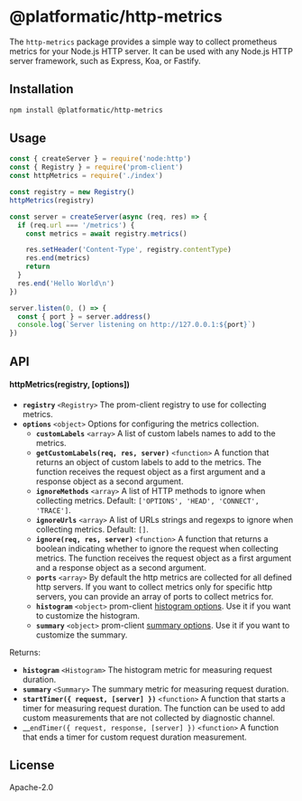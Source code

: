# @platformatic/http-metrics

The `http-metrics` package provides a simple way to collect prometheus metrics for your Node.js HTTP server. It can be used with any Node.js HTTP server framework, such as Express, Koa, or Fastify.

## Installation

```bash
npm install @platformatic/http-metrics
```

## Usage

```javascript
const { createServer } = require('node:http')
const { Registry } = require('prom-client')
const httpMetrics = require('./index')

const registry = new Registry()
httpMetrics(registry)

const server = createServer(async (req, res) => {
  if (req.url === '/metrics') {
    const metrics = await registry.metrics()

    res.setHeader('Content-Type', registry.contentType)
    res.end(metrics)
    return
  }
  res.end('Hello World\n')
})

server.listen(0, () => {
  const { port } = server.address()
  console.log(`Server listening on http://127.0.0.1:${port}`)
})
```

## API

#### httpMetrics(registry, [options])

- __`registry`__ `<Registry>` The prom-client registry to use for collecting metrics.
- __`options`__ `<object>` Options for configuring the metrics collection.
  - __`customLabels`__ `<array>` A list of custom labels names to add to the metrics.
  - __`getCustomLabels(req, res, server)`__ `<function>` A function that returns an object of custom labels to add to the metrics. The function receives the request object as a first argument and a response object as a second argument.
  - __`ignoreMethods`__ `<array>` A list of HTTP methods to ignore when collecting metrics. Default: `['OPTIONS', 'HEAD', 'CONNECT', 'TRACE']`.
  - __`ignoreUrls`__ `<array>` A list of URLs strings and regexps to ignore when collecting metrics. Default: `[]`.
  - __`ignore(req, res, server)`__ `<function>` A function that returns a boolean indicating whether to ignore the request when collecting metrics. The function receives the request object as a first argument and a response object as a second argument.
  - __`ports`__ `<array>` By default the http metrics are collected for all defined http servers. If you want to collect metrics only for specific http servers, you can provide an array of ports to collect metrics for.
  - __`histogram`__ `<object>` prom-client [histogram options](https://github.com/siimon/prom-client?tab=readme-ov-file#histogram). Use it if you want to customize the histogram.
  - __`summary`__ `<object>` prom-client [summary options](https://github.com/siimon/prom-client?tab=readme-ov-file#summary). Use it if you want to customize the summary.

Returns:

- __`histogram`__ `<Histogram>` The histogram metric for measuring request duration.
- __`summary`__ `<Summary>` The summary metric for measuring request duration.
- __`startTimer({ request, [server] })`__ `<function>` A function that starts a timer for measuring request duration.
The function can be used to add custom measurements that are not collected by diagnostic channel.
- __`endTimer({ request, response, [server] })` `<function>` A function that ends a timer for custom request duration measurement.

## License

Apache-2.0
